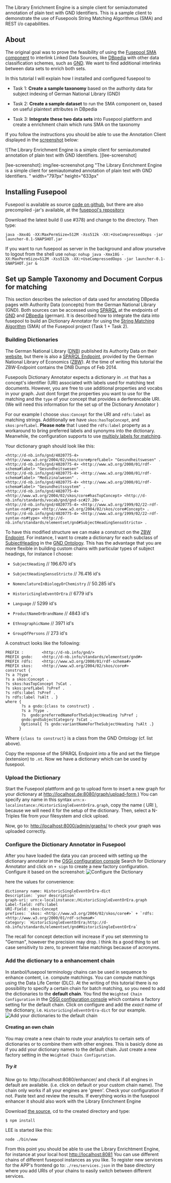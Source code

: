 The Library Enrichment Engine is a simple client for semiautomated annotation of plain text with GND Identifiers. This is a sample client to demonstrate the use of Fusepools String Matching Algorithmus (SMA) and REST i/o capabilities.

About
-----

The original goal was to prove the feasibility of using the [Fusepool SMA component](https://github.com/fusepool/fusepool-sma) to interlink Linked Data Sources, like [DBpedia](http://dbpedia.org) with other data
classification schemes, such as [GND](http://d-nb.info/standards/elementset/gnd). We want to find additional interlinks between data sets to enrich both sets.

In this tutorial I will explain how I installed and configured fusepool to

-   Task 1: **Create a sample taxonomy** based on the authority data for subject indexing of German National Library (GND)

-   Task 2: **Create a sample dataset** to run the SMA component on, based on useful plaintext attributes in DBpedia

-   Task 3: **Integrate these two data sets** into Fusepool plattform and create a enrichment chain which runs SMA on the taxonomy

If you follow the instructions you should be able to use the Annotation Client displayed in the [screenshot](#lee-screenshot) below:

![The Library Enrichment Engine is a simple client for semiautomated annotation of plain text with GND Identifiers. ][lee-screenshot]

[lee-screenshot]: img/lee-screenshot.png "The Library Enrichment Engine is a simple client for semiautomated annotation of plain text with GND Identifiers. " width="797px" height="633px"


Installing Fusepool
-------------------

Fusepool is available as source [code on github](https://github.com/fusepool), but there are also precompiled -jar's available, at the [fusepool's repository](https://jenkins.fusepool.info/job/fusepool-platform/)

Download the latest build (I use \#378) and change to the directory. Then type:

`java -Xmx4G -XX:MaxPermSize=512M -Xss512k -XX:+UseCompressedOops -jar launcher-0.1-SNAPSHOT.jar`

If you want to run fusepool as server in the background and allow yourselve to logout from the shell use `nohup`: 
`nohup java -Xmx18G -XX:MaxPermSize=512M -Xss512k -XX:+UseCompressedOops -jar launcher-0.1-SNAPSHOT.jar &`

Set up Sample Taxonomy and Document Corpus for matching
-------------------------------------------------------

This section describes the selection of data used for annotating DBpedia pages with Authority Data (concepts) from the German National Library (GND). Both sources can be accessed using [SPARQL](http://www.w3.org/TR/sparql11-overview/) at the endpoints of [GND](http://zbw.eu/beta/sparql/gnd) and [DBpedia](de.dbpedia.org/sparql) (german). It is described how to integrate the data into fusepool to build an Dictionary Annotator for using the [String Matching Algorithm](https://github.com/fusepool/fusepool-sma) (SMA) of the Fusepool project (Task 1 + Task 2).

### Building Dictionaries

The German National Library ([DNB](http://www.dnb.de/)) published its Authority Data on their [website](http://www.dnb.de/lds), but there is also a [SPARQL Endpoint](http://zbw.eu/beta/sparql/gnd), provided by the German National Library of Economics ([ZBW](http://www.zbw.eu/en/)). At the time of writing this tutorial the ZBW-Endpoint contains the DNB Dumps of Feb 2014.

Fusepools Dictionary Annotator expects a dictionary in `.nt` that has a concept's identifier (URI) associated with labels used for matching text documents. However, you are free to use additional properties and vocabs in your graph. Just dont forget the properties you want to use for the matching and the `type` of your concept that provides a derferencable URI. (We will need this information for the set up of the Dictionary Annotator )

For our example I choose `skos:Concept` for the URI and `rdfs:label` as matching strings. Additionally we have `skos:hasTopConcept`, and `skos:prefLabel`. **Please note** that I used the `rdfs:label` property as a workaround to bring preferred labels and synonyms into the dictionary. Meanwhile, the configuration supports to use [multiply labels for matching](https://github.com/fusepool/fusepool-sma/issues/3).

Your dictionary graph should look like this:

    <http://d-nb.info/gnd/4020775-4> <http://www.w3.org/2004/02/skos/core#prefLabel> "Gesundheitswesen" .
    <http://d-nb.info/gnd/4020775-4> <http://www.w3.org/2000/01/rdf-schema#label> "Gesundheitswesen" .
    <http://d-nb.info/gnd/4020775-4> <http://www.w3.org/2000/01/rdf-schema#label> "Medizinalwesen" .
    <http://d-nb.info/gnd/4020775-4> <http://www.w3.org/2000/01/rdf-schema#label> "Gesundheitssystem" .
    <http://d-nb.info/gnd/4020775-4> <http://www.w3.org/2004/02/skos/core#hasTopConcept> <http://d-nb.info/standards/vocab/gnd/gnd-sc#27.20> .
    <http://d-nb.info/gnd/4020775-4> <http://www.w3.org/1999/02/22-rdf-syntax-ns#type> <http://www.w3.org/2004/02/skos/core#Concept> .
    <http://d-nb.info/gnd/4020775-4> <http://www.w3.org/1999/02/22-rdf-syntax-ns#type> <http://d-nb.info/standards/elementset/gnd#SubjectHeadingSensoStricto> .

To have this modified structure we can make a construct on the [ZBW Endpoint](http://zbw.eu/beta/sparql/gnd). For instance, I want to create a dictionary for each subclass of [SubjectHeading](http://d-nb.info/standards/elementset/gnd#SubjectHeading) in the [GND Ontology](d-nb.info/standards/elementset/gnd#). This has the advantage that you are more flexible in building custom chains with particular types of subject headings, for instance I choose:

-   `SubjectHeading` // 196.670 id's

-   `SubjectHeadingSensoStricto` // 76.416 id's

-   `NomenclatureInBiologyOrChemistry` // 50.285 id's

-   `HistoricSingleEventOrEra` // 6779 id's

-   `Language` // 5299 id's

-   `ProductNameOrBrandName` // 4843 id's

-   `EthnographicName` // 3971 id's

-   `GroupOfPersons` // 273 id's

A construct looks like the following:

    PREFIX :        <http://d-nb.info/gnd/>
    PREFIX gndo:    <http://d-nb.info/standards/elementset/gnd#>
    PREFIX rdfs:    <http://www.w3.org/2000/01/rdf-schema#>
    PREFIX skos:    <http://www.w3.org/2004/02/skos/core#>
    construct {  
    ?s a ?type .   
    ?s a skos:Concept . 
    ?s skos:hasTopConcept ?sCat .  
    ?s skos:prefLabel ?sPref . 
    ?s rdfs:label ?sPref .  
    ?s rdfs:label ?sAlt . }
    where {
           ?s a gndo:{class to construct} . 
           ?s a ?type .  
           ?s  gndo:preferredNameForTheSubjectHeading ?sPref ; 
           gndo:gndSubjectCategory ?sCat .
           Optional{ ?s gndo:variantNameForTheSubjectHeading ?sAlt .}
          }

Where `{class to construct}` is a class from the GND Ontology (cf. list above).

Copy the response of the SPARQL Endpoint into a file and set the filetype (extension) to `.nt`. Now we have a dictionary which can be used by fusepool.

### Upload the Dictionary

Start the Fusepool plattform and go to upload form to insert a new graph for your dictionary at [http://localhost.de:8080/graph/upload-form )](http://localhost.de:8080/graph/upload-form) You can specify any name in this syntax `urn:x-localinstance:/HistoricSingleEventOrEra.graph`, copy the name ( URI ), because we will need it for the setup of the dictionary. Then, select a N-Triples file from your filesystem and click upload.

Now, go to: [http://localhost:8000/admin/graphs/](http://localhost:8080/admin/graphs/) to check your graph was uploaded correctly.

### Configure the Dictionary Annotator in Fusepool

After you have loaded the data you can proceed with setting up the dictionary annotator in the [OSGi configuration console](http://localhost:8080/system/console/configMgr) Search for Dictionary Annotator and click on `+ sign` to create a new factory configuration. Configure it based on the screenshot: ![Configure the Dictionary](img/conf_dictionary.png)

here the values for convenience:

    dictionary name: HistoricSingleEventOrEra-dict 
    Description: `your description`
    graph-uri: urn:x-localinstance:/HistoricSingleEventOrEra.graph
    Label-field: rdfs:label
    URI-Field: skos:Concept 
    prefixes: `skos: <http://www.w3.org/2004/02/skos/core#>` + `rdfs: <http://www.w3.org/2000/01/rdf-schema#>`
    Category: `HistoricSingleEventOrEra;http://d-nb.info/standards/elementset/gnd#HistoricSingleEventOrEra`

The recall for concept detection will increase if you set stemming to "German", however the precision may drop. I think its a good thing to set case sensitivity to zero, to prevent false matchings because of acronyms.

### Add the dictionary to a enhancement chain

In stanbol/fusepool terminology chains can be used in sequence to enhance content, i.e. compute matchings. You can compute matchings using the Data Life Center (DLC). At the writing of this tutorial there is no possibility to specify a certain chain for batch matching, so you need to add the dictionaries to the **default chain**. You find the `Weighted Chain Configuration` in the [OSGi configuration console](http://localhost:8080/system/console/configMgr) which contains a factory setting for the default chain. Click on configure and add the *exact name* of the dictionary, i.e. `HistoricSingleEventOrEra-dict` for our example. ![Add your dictionaries to the default chain](img/config_default-chain.png)

#### Creating an own chain

You may create a new chain to route your analytics to certain sets of dictionaries or to combine them with other engines. This is basicly done as if you add your dictionary names to the default chain. Just create a new factory setting in the `Weighted Chain Configuration`.

##### Try it

Now go to: http://localhost:8080/enhancer/ and check if all engines in default are available. (i.e. click on default or your custom chain name). The chain only works if all your engines are 'green'. Check your configuration if not. Paste text and review the results. If everything works in the fusepool enhancer it should also work with the Library Enrichment Engine 

Download [the source](https://github.com/jhercher/LEE), cd to the created directory and type:

`$ npm install`

LEE is started like this:

`node ./bin/www`

From this point you should be able to use the Library Enrichtment Engine, for instance at your local host [http://localhost:8081](http://localhost:8081) 
You can use different chains of different fusepool instances as you like. To register new services for the APP's frontend go to:  `./res/services.json`  in the base directory where you add URIs of your chains to easily switch between different services.
